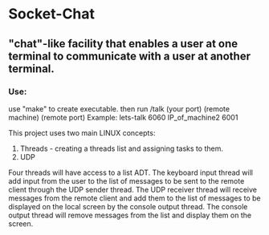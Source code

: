 # Socket-Chat

## "chat"-like facility that enables a user at one terminal to communicate with a user at another terminal.

### Use: 
use "make" to create executable. then run /talk (your port) (remote machine) (remote port)
Example: lets-talk 6060 IP_of_machine2  6001


This project uses two main LINUX concepts: 
1. Threads - creating a threads list and assigning tasks to them. 
2. UDP 

Four threads will have access to a list ADT. The keyboard input thread will add input from the user to the list of messages to be sent to the remote client through the UDP sender thread. The UDP receiver thread will receive messages from the remote client and add them to the list of messages to be displayed on the local screen by the console output thread. The console output thread will remove messages from the list and display them on the screen.



